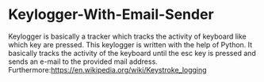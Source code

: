 # Keylogger-With-Email-Sender
Keylogger is basically a tracker which tracks the activity of keyboard like which key are pressed.
This keylogger is written with the help of Python. It basically tracks the activity of the keyboard until the esc key is pressed and sends an e-mail to the provided mail address.
Furthermore:https://en.wikipedia.org/wiki/Keystroke_logging
